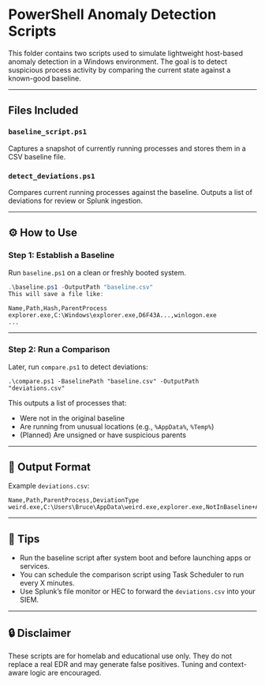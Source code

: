 # PowerShell Anomaly Detection Scripts

This folder contains two scripts used to simulate lightweight host-based anomaly detection in a Windows environment. The goal is to detect suspicious process activity by comparing the current state against a known-good baseline.

---

## Files Included

### `baseline_script.ps1`
Captures a snapshot of currently running processes and stores them in a CSV baseline file.

### `detect_deviations.ps1`
Compares current running processes against the baseline. Outputs a list of deviations for review or Splunk ingestion.

---

## ⚙️ How to Use

### Step 1: Establish a Baseline

Run `baseline.ps1` on a clean or freshly booted system.

```powershell
.\baseline.ps1 -OutputPath "baseline.csv"
This will save a file like:
```
```
Name,Path,Hash,ParentProcess
explorer.exe,C:\Windows\explorer.exe,D6F43A...,winlogon.exe
...
```

---

### Step 2: Run a Comparison

Later, run `compare.ps1` to detect deviations:

```
.\compare.ps1 -BaselinePath "baseline.csv" -OutputPath "deviations.csv"
```

This outputs a list of processes that:
- Were not in the original baseline
- Are running from unusual locations (e.g., `%AppData%`, `%Temp%`)
- (Planned) Are unsigned or have suspicious parents

---

## 📝 Output Format

Example `deviations.csv`:

```
Name,Path,ParentProcess,DeviationType
weird.exe,C:\Users\Bruce\AppData\weird.exe,explorer.exe,NotInBaseline+AppDataPath
```

---

## 🧠 Tips

- Run the baseline script after system boot and before launching apps or services.
- You can schedule the comparison script using Task Scheduler to run every X minutes.
- Use Splunk’s file monitor or HEC to forward the `deviations.csv` into your SIEM.

---

## 🔒 Disclaimer

These scripts are for homelab and educational use only. They do not replace a real EDR and may generate false positives. Tuning and context-aware logic are encouraged.
